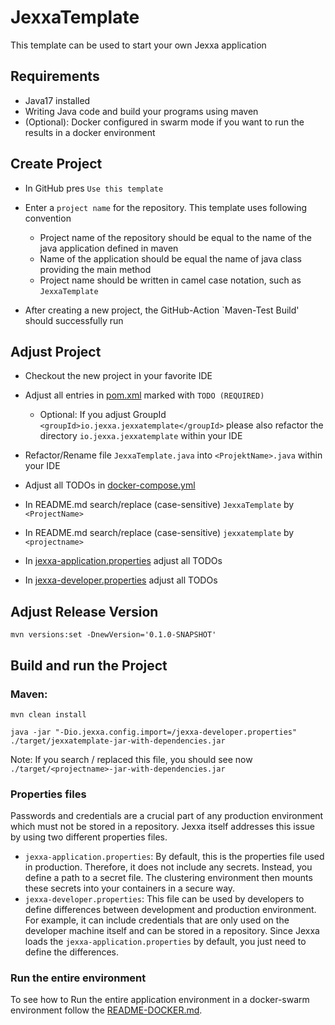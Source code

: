 # JexxaTemplate
This template can be used to start your own Jexxa application 

## Requirements
* Java17 installed
* Writing Java code and build your programs using maven
* (Optional): Docker configured in swarm mode if you want to run the results in a docker environment  

## Create Project
- In GitHub pres `Use this template` 

- Enter a `project name` for the repository. This template uses following convention
  - Project name of the repository should be equal to the name of the java application defined in maven 
  - Name of the application should be equal the name of java class providing the main method 
  - Project name should be written in camel case notation, such as `JexxaTemplate`

- After creating a new project, the GitHub-Action `Maven-Test Build' should successfully run 

## Adjust Project 
- Checkout the new project in your favorite IDE 

- Adjust all entries in [pom.xml](pom.xml) marked with `TODO (REQUIRED)`
  - Optional: If you adjust GroupId `<groupId>io.jexxa.jexxatemplate</groupId>` please also refactor the directory `io.jexxa.jexxatemplate` within your IDE

- Refactor/Rename file `JexxaTemplate.java` into `<ProjektName>.java` within your IDE
- Adjust all TODOs in [docker-compose.yml](deploy/docker-compose.yml)
- In README.md search/replace (case-sensitive) `JexxaTemplate` by `<ProjectName>`
- In README.md search/replace (case-sensitive) `jexxatemplate` by `<projectname>`
- In [jexxa-application.properties](src/main/resources/jexxa-application.properties) adjust all TODOs
- In [jexxa-developer.properties](src/main/resources/jexxa-developer.properties) adjust all TODOs


## Adjust Release Version

```shell
mvn versions:set -DnewVersion='0.1.0-SNAPSHOT'
```

## Build and run the Project

### Maven:
```shell
mvn clean install

java -jar "-Dio.jexxa.config.import=/jexxa-developer.properties" ./target/jexxatemplate-jar-with-dependencies.jar
```
Note: If you search / replaced this file, you should see now `./target/<projectname>-jar-with-dependencies.jar`

### Properties files

Passwords and credentials are a crucial part of any production environment which must not be stored in a repository.
Jexxa itself addresses this issue by using two different properties files.
- `jexxa-application.properties`: By default, this is the properties file used in production. Therefore, it does not
  include any secrets. Instead, you define a path to a secret file. The clustering environment then mounts these secrets
  into your containers in a secure way.
- `jexxa-developer.properties`: This file can be used by developers to define differences between development and production environment.
  For example, it can include credentials that are only used on the developer machine itself and can be stored in a repository. Since
  Jexxa loads the `jexxa-application.properties` by default, you just need to define the differences.

### Run the entire environment 
To see how to Run the entire application environment in a docker-swarm environment follow the [README-DOCKER.md](README-DOCKER.md).
